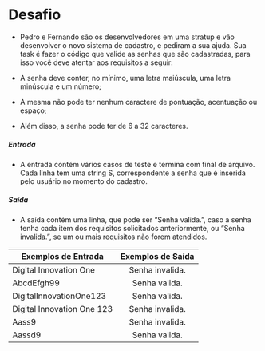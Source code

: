 # Desafio

- Pedro e Fernando são os desenvolvedores em uma stratup e vão desenvolver o novo sistema de cadastro, e pediram a sua ajuda. Sua task é fazer o código que valide as senhas que são cadastradas, para isso você deve atentar aos requisitos a seguir:

-    A senha deve conter, no mínimo, uma letra maiúscula, uma letra minúscula e um número;
-    A mesma não pode ter nenhum caractere de pontuação, acentuação ou espaço;
-    Além disso, a senha pode ter de 6 a 32 caracteres.

 
##### Entrada
- A entrada contém vários casos de teste e termina com final de arquivo. Cada linha tem uma string S, correspondente a senha que é inserida pelo usuário no momento do cadastro.

##### Saída
- A saída contém uma linha, que pode ser “Senha valida.”, caso a senha tenha cada item dos requisitos solicitados anteriormente, ou “Senha invalida.”, se um ou mais requisitos não forem atendidos.


| 	Exemplos de Entrada		|             Exemplos de Saída		|
| ------------------------------------ |:-------------------------------------------:|
| Digital Innovation One		|		Senha invalida.		|
| AbcdEfgh99				|		Senha valida.			|
| DigitalInnovationOne123		|		Senha valida.			|
| Digital Innovation One 123		|		Senha invalida.		|
| Aass9				|		Senha invalida.		|
| Aassd9				|		Senha valida.			|

